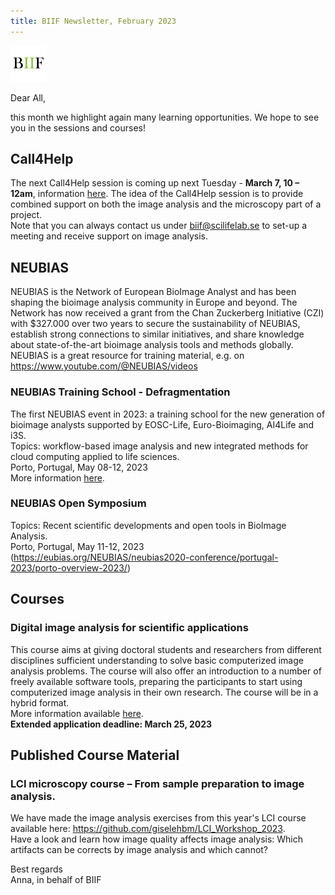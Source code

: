 ```yaml
---
title: BIIF Newsletter, February 2023
---
```

![BIIF logo](/images/biif_logo_white.png )

Dear All,  

this month we highlight again many learning opportunities. We hope to see you in the sessions and courses!

## Call4Help 
The next Call4Help session is coming up next Tuesday - **March 7, 10 – 12am**, information [here]( https://www.scilifelab.se/call4help-form/). The idea of the Call4Help session is to provide combined support on both the image analysis and the microscopy part of a project.  
Note that you can always contact us under [biif@scilifelab.se](mailto:biif@scilifelab.se) to set-up a meeting and receive support on image analysis.

## NEUBIAS
NEUBIAS is the Network of European BioImage Analyst and has been shaping the bioimage analysis community in Europe and beyond.
The Network has now received a grant from the Chan Zuckerberg Initiative (CZI) with $327.000 over two years to secure the sustainability of NEUBIAS, establish strong connections to similar
initiatives, and share knowledge about state-of-the-art bioimage analysis tools and methods globally. NEUBIAS is a great resource for training material, e.g. on https://www.youtube.com/@NEUBIAS/videos

### NEUBIAS Training School - Defragmentation
The first NEUBIAS event in 2023: a training school for the new generation of bioimage analysts supported by EOSC-Life, Euro-Bioimaging, AI4Life and i3S.  
Topics: workflow-based image analysis and new integrated methods for cloud computing applied to life sciences.  
Porto, Portugal, May 08-12, 2023  
More information [here](https://eubias.org/NEUBIAS/training-schools/neubias-academy-home/defragmentation-training-school-2023/).

### NEUBIAS Open Symposium
Topics: Recent scientific developments and open tools in BioImage Analysis.  
Porto, Portugal, May 11-12, 2023  
(https://eubias.org/NEUBIAS/neubias2020-conference/portugal-2023/porto-overview-2023/)

## Courses
### Digital image analysis for scientific applications
This course aims at giving doctoral students and researchers from different disciplines sufficient understanding to solve basic computerized image analysis problems. 
The course will also offer an introduction to a number of freely available software tools, preparing the participants to start 
using computerized image analysis in their own research. The course will be in a hybrid format.    
More information available [here](https://www.teknat.uu.se/education/doctoral-studies/courses/faculty/2023-image-analysis-for-scientific-applications-digital/).   
**Extended application deadline: March 25, 2023**

## Published Course Material
### LCI microscopy course – From sample preparation to image analysis.
We have made the image analysis exercises from this year's LCI course available here: https://github.com/giselehbm/LCI_Workshop_2023.  
Have a look and learn how image quality affects image analysis: Which artifacts can be corrects by image analysis and which cannot? 


Best regards  
Anna, in behalf of BIIF
